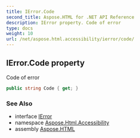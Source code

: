 ```yaml
---
title: IError.Code
second_title: Aspose.HTML for .NET API Reference
description: IError property. Code of error
type: docs
weight: 10
url: /net/aspose.html.accessibility/ierror/code/
---
```

## IError.Code property

Code of error

```csharp
public string Code { get; }
```

### See Also

* interface [IError](../)
* namespace [Aspose.Html.Accessibility](../../../aspose.html.accessibility/)
* assembly [Aspose.HTML](../../../)
